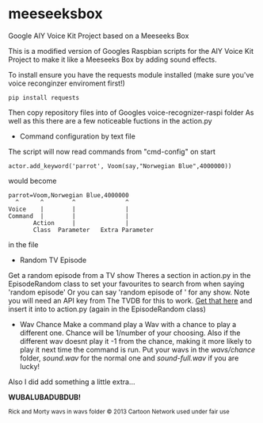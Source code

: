 # meeseeksbox
Google AIY Voice Kit Project based on a Meeseeks Box

This is a modified version of Googles Raspbian scripts for the AIY Voice Kit Project to make it like a Meeseeks Box by adding sound effects.

To install ensure you have the requests module installed (make sure you've voice reconginzer enviroment first!)
```
pip install requests
```

Then copy repository files into of Googles voice-recognizer-raspi folder
As well as this there are a few noticeable fuctions in the action.py

* Command configuration by text file

The script will now read commands from "cmd-config" on start
```
actor.add_keyword('parrot', Voom(say,"Norwegian Blue",4000000))
```
would become
```
parrot=Voom,Norwegian Blue,4000000
  ^      ^        ^              ^
Voice    |        |              |
Command  |        |              |
       Action     |              |
       Class  Parameter   Extra Parameter
```
in the file

* Random TV Episode

Get a random episode from a TV show
Theres a section in action.py in the EpisodeRandom class to set your favourites to search from when saying 'random episode'
Or you can say 'random episode of <showname>' for any show.
Note you will need an API key from The TVDB for this to work. [Get that here](http://thetvdb.com/?tab=apiregister) and insert it into to action.py (again in the EpisodeRandom class)

* Wav Chance
Make a command play a Wav with a chance to play a different one. Chance will be 1/number of your choosing. Also if the different wav doesnt play
it -1 from the chance, making it more likely to play it next time the command is run.
Put your wavs in the *wavs/chance* folder, *sound.wav* for the normal one and *sound-full.wav* if you are lucky!

Also I did add something a little extra...

**WUBALUBADUBDUB!**

<sub>Rick and Morty wavs in wavs folder  © 2013 Cartoon Network used under fair use</sub>
